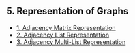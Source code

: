 ## 5. Representation of Graphs 

- [1. Adjacency Matrix Representation](1__Adjacency_Matrix_Representation/readme.md) 
- [2. Adjacency List Representation](2__Adjacency_List_Representation/readme.md) 
- [3. Adjacency Multi-List Representation](3__Adjacency_Multi-List_Representation/readme.md) 

